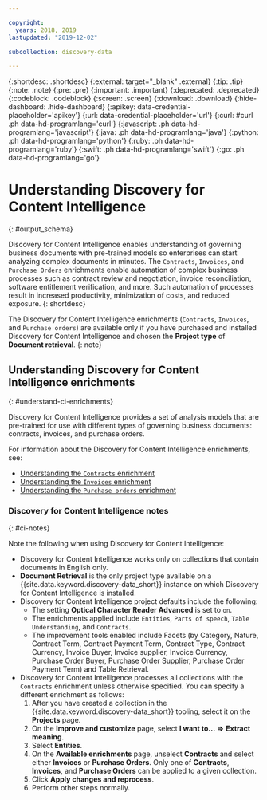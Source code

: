 ```yaml
---

copyright:
  years: 2018, 2019
lastupdated: "2019-12-02"

subcollection: discovery-data

---
```


{:shortdesc: .shortdesc}
{:external: target="_blank" .external}
{:tip: .tip}
{:note: .note}
{:pre: .pre}
{:important: .important}
{:deprecated: .deprecated}
{:codeblock: .codeblock}
{:screen: .screen}
{:download: .download}
{:hide-dashboard: .hide-dashboard}
{:apikey: data-credential-placeholder='apikey'} 
{:url: data-credential-placeholder='url'}
{:curl: #curl .ph data-hd-programlang='curl'}
{:javascript: .ph data-hd-programlang='javascript'}
{:java: .ph data-hd-programlang='java'}
{:python: .ph data-hd-programlang='python'}
{:ruby: .ph data-hd-programlang='ruby'}
{:swift: .ph data-hd-programlang='swift'}
{:go: .ph data-hd-programlang='go'}

# Understanding Discovery for Content Intelligence
{: #output_schema}

Discovery for Content Intelligence enables understanding of governing business documents with pre-trained models so enterprises can start analyzing complex documents in minutes. The `Contracts`, `Invoices`, and `Purchase Orders` enrichments enable automation of complex business processes such as contract review and negotiation, invoice reconciliation, software entitlement verification, and more. Such automation of processes result in increased productivity, minimization of costs, and reduced exposure.
{: shortdesc}

<!-- V Nov -->

The Discovery for Content Intelligence enrichments (`Contracts`, `Invoices`, and `Purchase orders`) are available only if you have purchased and installed Discovery for Content Intelligence and chosen the **Project type** of **Document retrieval**.
{: note}

<!-- Needs to be updated; check for duplicate anchors; check links-->

## Understanding Discovery for Content Intelligence enrichments
{: #understand-ci-enrichments}

Discovery for Content Intelligence provides a set of analysis models that are pre-trained for use with different types of governing business documents: contracts, invoices, and purchase orders.

For information about the Discovery for Content Intelligence enrichments, see:
  - [Understanding the `Contracts` enrichment](/docs/discovery-data?topic=discovery-data-contracts-schema)
  - [Understanding the `Invoices` enrichment](/docs/discovery-data?topic=discovery-data-invoices)
  - [Understanding the `Purchase orders` enrichment](/docs/discovery-data?topic=discovery-data-purchase_orders)

### Discovery for Content Intelligence notes
{: #ci-notes}

Note the following when using Discovery for Content Intelligence:

  - Discovery for Content Intelligence works only on collections that contain documents in English only.
  - **Document Retrieval** is the only project type available on a {{site.data.keyword.discovery-data_short}} instance on which Discovery for Content Intelligence is installed.
  - Discovery for Content Intelligence project defaults include the following:
    - The setting **Optical Character Reader Advanced** is set to `on`.
    - The enrichments applied include `Entities`, `Parts of speech`, `Table Understanding`, and `Contracts`.
    - The improvement tools enabled include Facets (by Category, Nature, Contract Term, Contract Payment Term, Contract Type, Contract Currency, Invoice Buyer, Invoice supplier, Invoice Currency, Purchase Order Buyer, Purchase Order Supplier, Purchase Order Payment Term) and Table Retrieval.
  - Discovery for Content Intelligence processes all collections with the `Contracts` enrichment unless otherwise specified. You can specify a different enrichment as follows:
    1. After you have created a collection in the {{site.data.keyword.discovery-data_short}} tooling, select it on the **Projects** page.
    1. On the **Improve and customize** page, select **I want to...** **=>** **Extract meaning**.
    1. Select **Entities**.
    1. On the **Available enrichments** page, unselect **Contracts** and select either **Invoices** or **Purchase Orders**. Only one of **Contracts**, **Invoices**, and **Purchase Orders** can be applied to a given collection.
    1. Click **Apply changes and reprocess**.
    1. Perform other steps normally.


